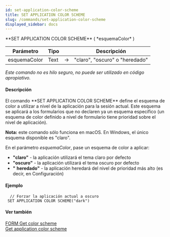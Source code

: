 ```yaml
---
id: set-application-color-scheme
title: SET APPLICATION COLOR SCHEME
slug: /commands/set-application-color-scheme
displayed_sidebar: docs
---
```


<!--REF #_command_.SET APPLICATION COLOR SCHEME.Syntax-->**SET APPLICATION COLOR SCHEME** ( *esquemaColor* )<!-- END REF-->
<!--REF #_command_.SET APPLICATION COLOR SCHEME.Params-->
| Parámetro | Tipo |  | Descripción |
| --- | --- | --- | --- |
| esquemaColor | Text | &#8594;  | "claro", "oscuro" o "heredado" |

<!-- END REF-->

*Este comando no es hilo seguro, no puede ser utilizado en código apropiativo.*


#### Descripción 

<!--REF #_command_.SET APPLICATION COLOR SCHEME.Summary-->El comando **SET APPLICATION COLOR SCHEME** define el esquema de color a utilizar a nivel de la aplicación para la sesión actual.<!-- END REF--> Este esquema se aplicará a los formularios que no declaren ya un esquema específico (un esquema de color definido a nivel de formulario tiene prioridad sobre el nivel de aplicación).

**Nota:** este comando sólo funciona en macOS. En Windows, el único esquema disponible es "claro".

En el parámetro *esquemaColor*, pase un esquema de color a aplicar:

* **"claro"** \- la aplicación utilizará el tema claro por defecto
* **"oscuro"** \- la aplicación utilizará el tema oscuro por defecto
* **"** **heredado"** \- la aplicación heredará del nivel de prioridad más alto (es decir, en Configuración)

#### Ejemplo 

```4d
  // Forzar la aplicación actual a oscuro
 SET APPLICATION COLOR SCHEME("dark")
```

#### Ver también 

[FORM Get color scheme](form-get-color-scheme.md)  
[Get application color scheme](get-application-color-scheme.md)  